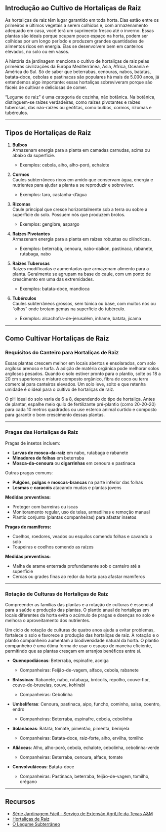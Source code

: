 ## Introdução ao Cultivo de Hortaliças de Raiz

As hortaliças de raiz têm lugar garantido em toda horta. Elas estão entre os primeiros e últimos vegetais a serem colhidos e, com armazenamento adequado em casa, você terá um suprimento fresco até o inverno. Essas plantas são ideais porque ocupam pouco espaço na horta, podem ser colhidas por um longo período e produzem grandes quantidades de alimentos ricos em energia. Elas se desenvolvem bem em canteiros elevados, no solo ou em vasos.

A história da jardinagem menciona o cultivo de hortaliças de raiz pelas primeiras civilizações da Europa Mediterrânea, Ásia, África, Oceania e América do Sul. Só de saber que beterrabas, cenouras, nabos, batatas, batata-doce, cebolas e pastinacas são populares há mais de 5.000 anos, já entendemos algo importante: essas hortaliças sobreviveram porque são fáceis de cultivar e deliciosas de comer.

“Legume de raiz” é uma categoria de cozinha, não botânica. Na botânica, distinguem-se raízes verdadeiras, como raízes pivotantes e raízes tuberosas, das não-raízes ou geófitas, como bulbos, cormos, rizomas e tubérculos.

---

## Tipos de Hortaliças de Raiz

1. **Bulbos**  
   Armazenam energia para a planta em camadas carnudas, acima ou abaixo da superfície.  
   - Exemplos: cebola, alho, alho-poró, echalote

2. **Cormos**  
   Caules subterrâneos ricos em amido que conservam água, energia e nutrientes para ajudar a planta a se reproduzir e sobreviver.  
   - Exemplos: taro, castanha-d’água

3. **Rizomas**  
   Caule principal que cresce horizontalmente sob a terra ou sobre a superfície do solo. Possuem nós que produzem brotos.  
   - Exemplos: gengibre, aspargo

4. **Raízes Pivotantes**  
   Armazenam energia para a planta em raízes robustas ou cilíndricas.  
   - Exemplos: beterraba, cenoura, nabo-daikon, pastinaca, rabanete, rutabaga, nabo

5. **Raízes Tuberosas**  
   Raízes modificadas e aumentadas que armazenam alimento para a planta. Geralmente se agrupam na base do caule, com um ponto de crescimento em uma das extremidades.  
   - Exemplos: batata-doce, mandioca

6. **Tubérculos**  
   Caules subterrâneos grossos, sem túnica ou base, com muitos nós ou “olhos” onde brotam gemas na superfície do tubérculo.  
   - Exemplos: alcachofra-de-jerusalém, inhame, batata, jicama

---

## Como Cultivar Hortaliças de Raiz

### Requisitos do Canteiro para Hortaliças de Raiz

Essas plantas crescem melhor em locais abertos e ensolarados, com solo argiloso arenoso e turfa. A adição de matéria orgânica pode melhorar solos argilosos pesados. Quando o solo estiver pronto para o plantio, solte os 18 a 20 cm superiores e misture composto orgânico, fibra de coco ou terra comercial para canteiros elevados. Um solo leve, solto e que retenha umidade é o ideal para o cultivo de hortaliças de raiz.

O pH ideal do solo varia de 6 a 8, dependendo do tipo de hortaliça. Antes de plantar, espalhe meio quilo de fertilizante pré-plantio (como 20-20-20) para cada 10 metros quadrados ou use esterco animal curtido e composto para garantir o bom crescimento dessas plantas.

---

### Pragas das Hortaliças de Raiz

Pragas de insetos incluem:
- **Larvas de mosca-da-raiz** em nabo, rutabaga e rabanete
- **Minadores de folhas** em beterraba
- **Mosca-da-cenoura** ou **cigarrinhas** em cenoura e pastinaca

Outras pragas comuns:
- **Pulgões**, **pulgas** e **moscas-brancas** na parte inferior das folhas
- **Lesmas** e **caracóis** atacando mudas e plantas jovens

**Medidas preventivas:**
- Proteger com barreiras ou iscas
- Monitoramento regular, uso de telas, armadilhas e remoção manual
- Plantio conjunto (plantas companheiras) para afastar insetos

**Pragas de mamíferos:**
- Coelhos, roedores, veados ou esquilos comendo folhas e cavando o solo
- Toupeiras e coelhos comendo as raízes

**Medidas preventivas:**
- Malha de arame enterrada profundamente sob o canteiro até a superfície
- Cercas ou grades finas ao redor da horta para afastar mamíferos

---

### Rotação de Culturas de Hortaliças de Raiz

Compreender as famílias das plantas e a rotação de culturas é essencial para a saúde e produção das plantas. O plantio anual de hortaliças em locais diferentes da horta evita o acúmulo de pragas e doenças no solo e melhora o aproveitamento dos nutrientes.

Um ciclo de rotação de culturas de quatro anos ajuda a evitar problemas, fortalece o solo e favorece a produção das hortaliças de raiz. A rotação e o plantio companheiro aumentam a biodiversidade natural da horta. O plantio companheiro é uma ótima forma de usar o espaço de maneira eficiente, permitindo que as plantas cresçam em arranjos benéficos entre si.


- **Quenopodiáceas**: Beterraba, espinafre, acelga  
  - Companheiras: Feijão-de-vagem, alface, cebola, rabanete

- **Brássicas**: Rabanete, nabo, rutabaga, brócolis, repolho, couve-flor, couve-de-bruxelas, couve, kohlrabi  
  - Companheiras: Cebolinha

- **Umbelíferas**: Cenoura, pastinaca, aipo, funcho, cominho, salsa, coentro, endro  
  - Companheiras: Beterraba, espinafre, cebola, cebolinha

- **Solanáceas**: Batata, tomate, pimentão, pimenta, berinjela  
  - Companheiras: Batata-doce, raiz-forte, alho, ervilha, tomilho

- **Aliáceas**: Alho, alho-poró, cebola, echalote, cebolinha, cebolinha-verde  
  - Companheiras: Beterraba, cenoura, alface, tomate

- **Convolvuláceas**: Batata-doce  
  - Companheiras: Pastinaca, beterraba, feijão-de-vagem, tomilho, orégano

---

## Recursos

- [Série Jardinagem Fácil - Serviço de Extensão AgriLife da Texas A&M](https://aggie-horticulture.tamu.edu/vegetable/easy-gardening-series/)
- [Hortaliças de Raiz](https://ag.umass.edu/sites/ag.umass.edu/files/fact-sheets/pdf/root_crops.pdf)
- [O Legume Subterrâneo](https://washingtoncountymastergardeners.org/wp-content/uploads/2024/04/Root-Crops-Vegetable-Underground.pdf)
